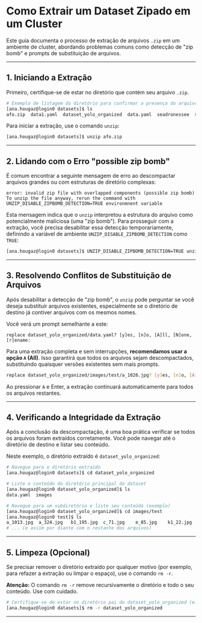 # Como Extrair um Dataset Zipado em um Cluster

Este guia documenta o processo de extração de arquivos `.zip` em um ambiente de cluster, abordando problemas comuns como detecção de "zip bomb" e prompts de substituição de arquivos.

-----

## 1\. Iniciando a Extração

Primeiro, certifique-se de estar no diretório que contém seu arquivo `.zip`.

```bash
# Exemplo de listagem do diretório para confirmar a presença do arquivo
[ana.hougaz@login0 datasets]$ ls
afo.zip  data1.yaml  dataset_yolo_organized  data.yaml  seadronessee  seadronessee.zip
```

Para iniciar a extração, use o comando `unzip`:

```bash
[ana.hougaz@login0 datasets]$ unzip afo.zip
```

-----

## 2\. Lidando com o Erro "possible zip bomb"

É comum encontrar a seguinte mensagem de erro ao descompactar arquivos grandes ou com estruturas de diretório complexas:

```
error: invalid zip file with overlapped components (possible zip bomb)
To unzip the file anyway, rerun the command with UNZIP_DISABLE_ZIPBOMB_DETECTION=TRUE environmnent variable
```

Esta mensagem indica que o `unzip` interpretou a estrutura do arquivo como potencialmente maliciosa (uma "zip bomb"). Para prosseguir com a extração, você precisa desabilitar essa detecção temporariamente, definindo a variável de ambiente `UNZIP_DISABLE_ZIPBOMB_DETECTION` como `TRUE`:

```bash
[ana.hougaz@login0 datasets]$ UNZIP_DISABLE_ZIPBOMB_DETECTION=TRUE unzip afo.zip
```

-----

## 3\. Resolvendo Conflitos de Substituição de Arquivos

Após desabilitar a detecção de "zip bomb", o `unzip` pode perguntar se você deseja substituir arquivos existentes, especialmente se o diretório de destino já contiver arquivos com os mesmos nomes.

Você verá um prompt semelhante a este:

```
replace dataset_yolo_organized/data.yaml? [y]es, [n]o, [A]ll, [N]one, [r]ename:
```

Para uma extração completa e sem interrupções, **recomendamos usar a opção `A` (All)**. Isso garantirá que todos os arquivos sejam descompactados, substituindo quaisquer versões existentes sem mais prompts.

```bash
replace dataset_yolo_organized/images/test/a_1026.jpg? [y]es, [n]o, [A]ll, [N]one, [r]ename: A
```

Ao pressionar `A` e Enter, a extração continuará automaticamente para todos os arquivos restantes.

-----

## 4\. Verificando a Integridade da Extração

Após a conclusão da descompactação, é uma boa prática verificar se todos os arquivos foram extraídos corretamente. Você pode navegar até o diretório de destino e listar seu conteúdo.

Neste exemplo, o diretório extraído é `dataset_yolo_organized`:

```bash
# Navegue para o diretório extraído
[ana.hougaz@login0 datasets]$ cd dataset_yolo_organized

# Liste o conteúdo do diretório principal do dataset
[ana.hougaz@login0 dataset_yolo_organized]$ ls
data.yaml  images

# Navegue para um subdiretório e liste seu conteúdo (exemplo)
[ana.hougaz@login0 dataset_yolo_organized]$ cd images/test
[ana.hougaz@login0 test]$ ls
a_1013.jpg  a_324.jpg   b1_195.jpg  c_71.jpg    e_85.jpg    k1_22.jpg   r2_13.jpg   r3_279.jpg  r4_70.jpg   s2_16.jpg   s5_461.jpg
# ... (e assim por diante com o restante dos arquivos)
```

-----

## 5\. Limpeza (Opcional)

Se precisar remover o diretório extraído por qualquer motivo (por exemplo, para refazer a extração ou limpar o espaço), use o comando `rm -r`.

**Atenção:** O comando `rm -r` remove recursivamente o diretório e todo o seu conteúdo. Use com cuidado.

```bash
# Certifique-se de estar no diretório pai do dataset_yolo_organized (e.g., 'datasets')
[ana.hougaz@login0 datasets]$ rm -r dataset_yolo_organized
```

-----
